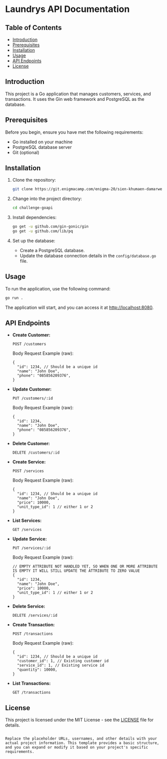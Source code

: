 # Laundrys API Documentation

## Table of Contents

- [Introduction](#introduction)
- [Prerequisites](#prerequisites)
- [Installation](#installation)
- [Usage](#usage)
- [API Endpoints](#api-endpoints)
- [License](#license)

## Introduction

This project is a Go application that manages customers, services, and transactions. It uses the Gin web framework and PostgreSQL as the database.

## Prerequisites

Before you begin, ensure you have met the following requirements:

- Go installed on your machine
- PostgreSQL database server
- Git (optional)

## Installation

1. Clone the repository:

   ```bash
   git clone https://git.enigmacamp.com/enigma-20/sien-khumaen-damarwendha/challenge-goapi.git
   ```

2. Change into the project directory:

   ```bash
   cd challenge-goapi
   ```

3. Install dependencies:

   ```bash
   go get -u github.com/gin-gonic/gin
   go get -u github.com/lib/pq
   ```

4. Set up the database:

   - Create a PostgreSQL database.
   - Update the database connection details in the `config/database.go` file.

## Usage

To run the application, use the following command:

```bash
go run .
```

The application will start, and you can access it at [http://localhost:8080](http://localhost:8080).

## API Endpoints

- **Create Customer:**
  ```
  POST /customers
  ```
  Body Request Example (raw):
  ```
  {
    "id": 1234, // Should be a unique id
    "name": "John Doe",
    "phone": "085856209376",
  }
    ```

- **Update Customer:**
  ```
  PUT /customers/:id
  ```
    Body Request Example (raw):
  ```
  {
    "id": 1234, 
    "name": "John Doe",
    "phone": "085856209376",
  }
    ```

- **Delete Customer:**
  ```
  DELETE /customers/:id
  ```

- **Create Service:**
  ```
  POST /services
  ```
    Body Request Example (raw):
  ```
  {
    "id": 1234, // Should be a unique id
    "name": "John Doe",
    "price": 10000,
    "unit_type_id": 1 // either 1 or 2
  }
    ```

- **List Services:**
  ```
  GET /services
  ```

- **Update Service:**
  ```
  PUT /services/:id
  ```
  
     Body Request Example (raw):
  ```
  // EMPTY ATTRIBUTE NOT HANDLED YET, SO WHEN ONE OR MORE ATTRIBUTE IS EMPTY IT WILL STILL UPDATE THE ATTRIBUTE TO ZERO VALUE
  {
    "id": 1234,
    "name": "John Doe",
    "price": 10000,
    "unit_type_id": 1 // either 1 or 2
  }
    ```

- **Delete Service:**
  ```
  DELETE /services/:id
  ```

- **Create Transaction:**
  ```
  POST /transactions
  ```
     Body Request Example (raw):
  ```
  {
    "id": 1234, // Should be a unique id
    "customer_id": 1, // Existing customer id
    "service_id": 1, // Existing service id
    "quantity": 10000,
  }
    ```

- **List Transactions:**
  ```
  GET /transactions
  ```

## License

This project is licensed under the MIT License - see the [LICENSE](LICENSE) file for details.
```

Replace the placeholder URLs, usernames, and other details with your actual project information. This template provides a basic structure, and you can expand or modify it based on your project's specific requirements.
